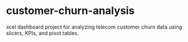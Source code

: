 # customer-churn-analysis
xcel dashboard project for analyzing telecom customer churn data using slicers, KPIs, and pivot tables.
